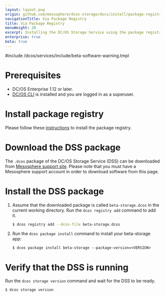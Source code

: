 ```yaml
---
layout: layout.pug
origin: github.com/mesosphere/dcos-storage/docs/install/package-registry-based/index.md
navigationTitle: Via Package Registry
title: Via Package Registry
menuWeight: 20
excerpt: Installing the DC/OS Storage Service using the package registry
enterprise: true
beta: true
---
```

#include /dcos/services/include/beta-software-warning.tmpl

# Prerequisites

- DC/OS Enterprise 1.12 or later.
- [DC/OS CLI](/latest/cli/install/) is installed and you are logged in as a superuser.

# Install package registry

Please follow these [instructions](/latest/administering-clusters/repo/package-registry/) to install the package registry.

# Download the DSS package

The `.dcos` package of the DC/OS Storage Service (DSS) can be downloaded from [Mesosphere support site](https://support.mesosphere.com/hc/en-us/articles/213198586). Please note that you must have a Mesosphere support account in order to download software from this page.

# Install the DSS package

1. Assume that the downloaded package is called `beta-storage.dcos` in the current working directory. Run the `dcos registry add` command to add it.

    ```bash
    $ dcos registry add --dcos-file beta-storage.dcos
    ```
1. Run the `dcos package install` command to install your beta-storage app:

    ```
    $ dcos package install beta-storage --package-version=<VERSION>
    ```

# Verify that the DSS is running

Run the `dcos storage version` command and wait for the DSS to be ready.

```bash
$ dcos storage version
```
